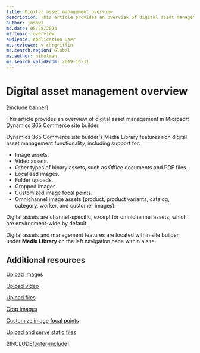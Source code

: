 ```yaml
---
title: Digital asset management overview
description: This article provides an overview of digital asset management in Microsoft Dynamics 365 Commerce site builder.
author: josaw1
ms.date: 05/28/2024
ms.topic: overview
audience: Application User
ms.reviewer: v-chrgriffin
ms.search.region: Global
ms.author: niholman
ms.search.validFrom: 2019-10-31
---
```


# Digital asset management overview

[!include [banner](includes/banner.md)]

This article provides an overview of digital asset management in Microsoft Dynamics 365 Commerce site builder.

Dynamics 365 Commerce site builder's Media Library features rich digital asset management functionality, including support for:
- Image assets.
- Video assets.
- Other types of binary assets, such as Office documents and PDF files.
- Localized images.
- Folder uploads.
- Cropped images.
- Customized image focal points.
- Omnichannel image assets (product, product variants, catalog, category, worker, and customer images).

Digital assets are channel-specific, except for omnichannel assets, which are environment-wide by default. 

Digital assets and management features are located within site builder under **Media Library** on the left navigation pane within a site.

## Additional resources

[Upload images](dam-upload-images.md)

[Upload video](dam-upload-video.md)

[Upload files](dam-upload-files.md)

[Crop images](dam-crop-images.md)

[Customize image focal points](dam-custom-focal-point.md)

[Upload and serve static files](upload-serve-static-files.md)


[!INCLUDE[footer-include](../includes/footer-banner.md)]

